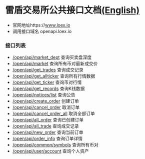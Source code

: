# 雷盾交易所公共接口文档[(English)](README_EN.md)
* 官网地址https://www.loex.io
* 调用接口域名 openapi.loex.io


### 接口列表
* [/open/api/market_dept](api_file/market_dept.md) 查询买卖盘深度
* [/open/api/market](api_file/market.md)          查询所有币对最新成交价
* [/open/api/get_trades](api_file/get_trades.md)      查询成交记录
* [/open/api/get_allticker](api_file/get_allticker.md)   查询所有行情数据
* [/open/api/get_ticker](api_file/get_ticker.md)      查询币对行情
* [/open/api/get_records](api_file/get_records.md)     查询K线数据
* [/open/api/notices/list](api_file/notices.md)    查询公告
* [/open/api/create_order](api_file/create_order.md)    创建订单
* [/open/api/cancel_order](api_file/cancel_order.md)    取消订单
* [/open/api/cancel_order_all](api_file/cancel_order_all.md)  取消全部订单
* [/open/api/all_order](api_file/all_order.md)       查询已创建订单
* [/open/api/all_trade](api_file/all_trade.md)      查询成交记录
* [/open/api/new_order](api_file/new_order.md)      查询当前订单
* [/open/api/order_info](api_file/order_info.md)     查询订单详情
* [/open/api/common/symbols](api_file/symbols.md) 查询所有币对
* [/open/api/user/account](api_file/account.md)   查询个人资产
